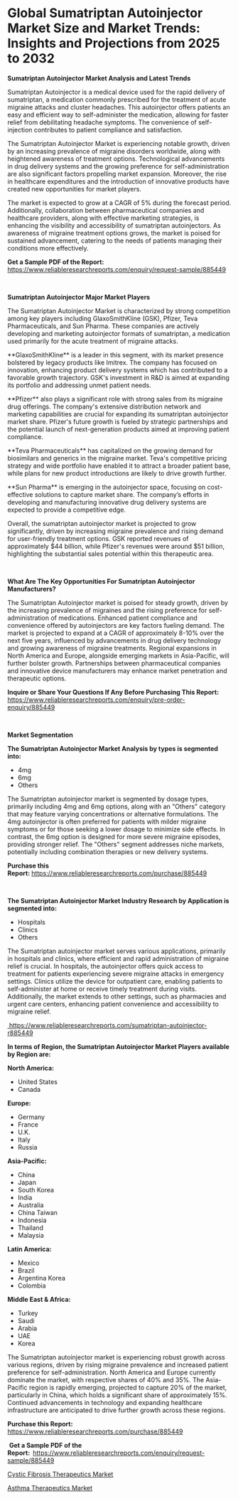<p><h1>Global Sumatriptan Autoinjector Market Size and Market Trends: Insights and Projections from 2025 to 2032</h1></p><p><strong>Sumatriptan Autoinjector Market Analysis and Latest Trends</strong></p>
<p><p>Sumatriptan Autoinjector is a medical device used for the rapid delivery of sumatriptan, a medication commonly prescribed for the treatment of acute migraine attacks and cluster headaches. This autoinjector offers patients an easy and efficient way to self-administer the medication, allowing for faster relief from debilitating headache symptoms. The convenience of self-injection contributes to patient compliance and satisfaction.</p><p>The Sumatriptan Autoinjector Market is experiencing notable growth, driven by an increasing prevalence of migraine disorders worldwide, along with heightened awareness of treatment options. Technological advancements in drug delivery systems and the growing preference for self-administration are also significant factors propelling market expansion. Moreover, the rise in healthcare expenditures and the introduction of innovative products have created new opportunities for market players.</p><p>The market is expected to grow at a CAGR of 5% during the forecast period. Additionally, collaboration between pharmaceutical companies and healthcare providers, along with effective marketing strategies, is enhancing the visibility and accessibility of sumatriptan autoinjectors. As awareness of migraine treatment options grows, the market is poised for sustained advancement, catering to the needs of patients managing their conditions more effectively.</p></p>
<p><strong>Get a Sample PDF of the Report:&nbsp;</strong> <a href="https://www.reliableresearchreports.com/enquiry/request-sample/885449?utm_campaign=2241&utm_medium=2&utm_source=Github&utm_content=ia&utm_term=03032025&utm_id=sumatriptan-autoinjector">https://www.reliableresearchreports.com/enquiry/request-sample/885449</a></p>
<p>&nbsp;</p>
<p><strong>Sumatriptan Autoinjector Major Market Players</strong></p>
<p><p>The Sumatriptan Autoinjector Market is characterized by strong competition among key players including GlaxoSmithKline (GSK), Pfizer, Teva Pharmaceuticals, and Sun Pharma. These companies are actively developing and marketing autoinjector formats of sumatriptan, a medication used primarily for the acute treatment of migraine attacks.</p><p>**GlaxoSmithKline** is a leader in this segment, with its market presence bolstered by legacy products like Imitrex. The company has focused on innovation, enhancing product delivery systems which has contributed to a favorable growth trajectory. GSK's investment in R&D is aimed at expanding its portfolio and addressing unmet patient needs.</p><p>**Pfizer** also plays a significant role with strong sales from its migraine drug offerings. The company's extensive distribution network and marketing capabilities are crucial for expanding its sumatriptan autoinjector market share. Pfizer's future growth is fueled by strategic partnerships and the potential launch of next-generation products aimed at improving patient compliance.</p><p>**Teva Pharmaceuticals** has capitalized on the growing demand for biosimilars and generics in the migraine market. Teva's competitive pricing strategy and wide portfolio have enabled it to attract a broader patient base, while plans for new product introductions are likely to drive growth further.</p><p>**Sun Pharma** is emerging in the autoinjector space, focusing on cost-effective solutions to capture market share. The company’s efforts in developing and manufacturing innovative drug delivery systems are expected to provide a competitive edge.</p><p>Overall, the sumatriptan autoinjector market is projected to grow significantly, driven by increasing migraine prevalence and rising demand for user-friendly treatment options. GSK reported revenues of approximately $44 billion, while Pfizer's revenues were around $51 billion, highlighting the substantial sales potential within this therapeutic area.</p></p>
<p>&nbsp;</p>
<p><strong>What Are The Key Opportunities For Sumatriptan Autoinjector Manufacturers?</strong></p>
<p><p>The Sumatriptan Autoinjector market is poised for steady growth, driven by the increasing prevalence of migraines and the rising preference for self-administration of medications. Enhanced patient compliance and convenience offered by autoinjectors are key factors fueling demand. The market is projected to expand at a CAGR of approximately 8-10% over the next five years, influenced by advancements in drug delivery technology and growing awareness of migraine treatments. Regional expansions in North America and Europe, alongside emerging markets in Asia-Pacific, will further bolster growth. Partnerships between pharmaceutical companies and innovative device manufacturers may enhance market penetration and therapeutic options.</p></p>
<p><strong>Inquire or Share Your Questions If Any Before Purchasing This Report:</strong> <a href="https://www.reliableresearchreports.com/enquiry/pre-order-enquiry/885449?utm_campaign=2241&utm_medium=2&utm_source=Github&utm_content=ia&utm_term=03032025&utm_id=sumatriptan-autoinjector">https://www.reliableresearchreports.com/enquiry/pre-order-enquiry/885449</a></p>
<p>&nbsp;</p>
<p><strong>Market Segmentation</strong></p>
<p><strong>The Sumatriptan Autoinjector Market Analysis by types is segmented into:</strong></p>
<p><ul><li>4mg</li><li>6mg</li><li>Others</li></ul></p>
<p><p>The Sumatriptan autoinjector market is segmented by dosage types, primarily including 4mg and 6mg options, along with an "Others" category that may feature varying concentrations or alternative formulations. The 4mg autoinjector is often preferred for patients with milder migraine symptoms or for those seeking a lower dosage to minimize side effects. In contrast, the 6mg option is designed for more severe migraine episodes, providing stronger relief. The "Others" segment addresses niche markets, potentially including combination therapies or new delivery systems.</p></p>
<p><strong>Purchase this Report:&nbsp;</strong><a href="https://www.reliableresearchreports.com/purchase/885449?utm_campaign=2241&utm_medium=2&utm_source=Github&utm_content=ia&utm_term=03032025&utm_id=sumatriptan-autoinjector">https://www.reliableresearchreports.com/purchase/885449</a></p>
<p>&nbsp;</p>
<p><strong>The Sumatriptan Autoinjector Market Industry Research by Application is segmented into:</strong></p>
<p><ul><li>Hospitals</li><li>Clinics</li><li>Others</li></ul></p>
<p><p>The Sumatriptan autoinjector market serves various applications, primarily in hospitals and clinics, where efficient and rapid administration of migraine relief is crucial. In hospitals, the autoinjector offers quick access to treatment for patients experiencing severe migraine attacks in emergency settings. Clinics utilize the device for outpatient care, enabling patients to self-administer at home or receive timely treatment during visits. Additionally, the market extends to other settings, such as pharmacies and urgent care centers, enhancing patient convenience and accessibility to migraine relief.</p></p>
<p><a href="https://www.reliableresearchreports.com/sumatriptan-autoinjector-r885449?utm_campaign=2241&utm_medium=2&utm_source=Github&utm_content=ia&utm_term=03032025&utm_id=sumatriptan-autoinjector">&nbsp;https://www.reliableresearchreports.com/sumatriptan-autoinjector-r885449</a></p>
<p><strong>In terms of Region, the Sumatriptan Autoinjector Market Players available by Region are:</strong></p>
<p>
    <p> <strong> North America: </strong>
        <ul>
            <li>United States</li>
            <li>Canada</li>
        </ul>
        </p> 
    <p> <strong> Europe: </strong>
        <ul>
            <li>Germany</li>
            <li>France</li>
            <li>U.K.</li>
            <li>Italy</li>
            <li>Russia</li>
        </ul>
        </p> 
    <p> <strong> Asia-Pacific: </strong>
        <ul>
            <li>China</li>
            <li>Japan</li>
            <li>South Korea</li>
            <li>India</li>
            <li>Australia</li>
            <li>China Taiwan</li>
            <li>Indonesia</li>
            <li>Thailand</li>
            <li>Malaysia</li>
        </ul>
        </p> 
    <p> <strong> Latin America: </strong>
        <ul>
            <li>Mexico</li>
            <li>Brazil</li>
            <li>Argentina Korea</li>
            <li>Colombia</li>
        </ul>
        </p> 
    <p> <strong> Middle East & Africa: </strong>
        <ul>
            <li>Turkey</li>
            <li>Saudi</li>
            <li>Arabia</li>
            <li>UAE</li>
            <li>Korea</li>
        </ul>
    </p>
    </p>
<p><p>The Sumatriptan autoinjector market is experiencing robust growth across various regions, driven by rising migraine prevalence and increased patient preference for self-administration. North America and Europe currently dominate the market, with respective shares of 40% and 35%. The Asia-Pacific region is rapidly emerging, projected to capture 20% of the market, particularly in China, which holds a significant share of approximately 15%. Continued advancements in technology and expanding healthcare infrastructure are anticipated to drive further growth across these regions.</p></p>
<p><strong>Purchase this Report: </strong><a href="https://www.reliableresearchreports.com/purchase/885449?utm_campaign=2241&utm_medium=2&utm_source=Github&utm_content=ia&utm_term=03032025&utm_id=sumatriptan-autoinjector">https://www.reliableresearchreports.com/purchase/885449</a></p>
<p>&nbsp;<strong>Get a Sample PDF of the Report:&nbsp;&nbsp;</strong><a href="https://www.reliableresearchreports.com/enquiry/request-sample/885449?utm_campaign=2241&utm_medium=2&utm_source=Github&utm_content=ia&utm_term=03032025&utm_id=sumatriptan-autoinjector">https://www.reliableresearchreports.com/enquiry/request-sample/885449</a></p>
<p><strong></strong></p>
<p><p><a href="https://github.com/djembashote/Market-Research-Report-List-1/blob/main/cystic-fibrosis-therapeutics-market.md?utm_campaign=2241&utm_medium=2&utm_source=Github&utm_content=ia&utm_term=03032025&utm_id=sumatriptan-autoinjector">Cystic Fibrosis Therapeutics Market</a></p><p><a href="https://github.com/vjorelaclliv/Market-Research-Report-List-1/blob/main/asthma-therapeutics-market.md?utm_campaign=2241&utm_medium=2&utm_source=Github&utm_content=ia&utm_term=03032025&utm_id=sumatriptan-autoinjector">Asthma Therapeutics Market</a></p></p>